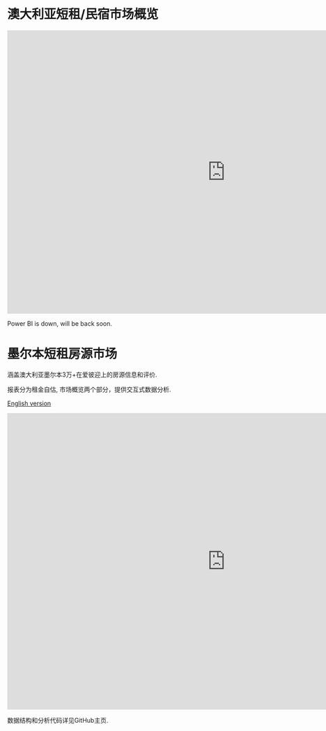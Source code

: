 

# 澳大利亚短租/民宿市场概览



<iframe width="1000" height="650" src="https://app.powerbi.com/view?r=eyJrIjoiYmFlMmQwNjQtZGU4OS00YzgyLTg1NDUtNzRiMjdiMTBiMTQ0IiwidCI6Ijc4ZWRhMzM0LWU5MTctNDQzNS1iMjM1LTg1OGI3MjFlY2ZmMSJ9" frameborder="0" allowFullScreen="true"></iframe>

Power BI is down, will be back soon.


# 墨尔本短租房源市场

涵盖澳大利亚墨尔本3万+在爱彼迎上的房源信息和评价. 

报表分为租金自估, 市场概览两个部分，提供交互式数据分析.

[English version](https://github.com/tylerxty/Rental-Market-Analysis/blob/master/README.en.md)

<iframe width="1000" height="680" src="https://app.powerbi.com/view?r=eyJrIjoiYjZjNmZiMzAtYzQ4OC00ODNjLThiMzctODI1NGRhODFmZDgyIiwidCI6Ijc4ZWRhMzM0LWU5MTctNDQzNS1iMjM1LTg1OGI3MjFlY2ZmMSJ9" frameborder="0" allowFullScreen="true"></iframe>

数据结构和分析代码详见GitHub主页.
